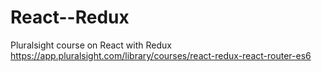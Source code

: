 # React--Redux
Pluralsight course on React with Redux https://app.pluralsight.com/library/courses/react-redux-react-router-es6
